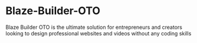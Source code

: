 # Blaze-Builder-OTO
Blaze Builder OTO is the ultimate solution for entrepreneurs and creators looking to design professional websites and videos without any coding skills
